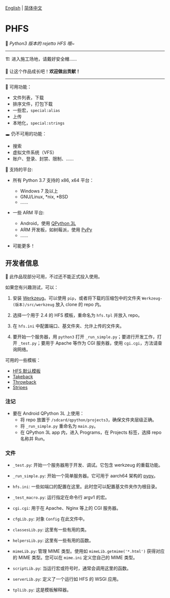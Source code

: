 [English](./README.md) | [简体中文](./README-zh-CN.md)

# PHFS
💫 *Python3 版本的 rejetto HFS 哦~*

----
🏗 进入施工场地，请戴好安全帽……

🎉 让这个作品成长吧！**欢迎做出贡献！**

----

👏 可用功能：

- 文件列表，下载
- 排序文件，打包下载
- 一些宏，`special:alias`
- 上传
- 本地化，`special:strings`

🕳 仍不可用的功能：

- 搜索
- 虚拟文件系统（VFS）
- 账户、登录、封禁、限制、……

🍉 支持的平台:

- 所有 Python 3.7 支持的 x86, x64 平台：
  - Windows 7 及以上
  - GNU/Linux, *nix, *BSD
  - ……

- 一些 ARM 平台:
  - Android，使用 [QPython 3L](https://www.qpython.org/)
  - ARM 开发板，如树莓派，使用 [PyPy](https://www.pypy.org/)
  - ……

- 可能更多！

## 开发者信息

👀 此作品现部分可用，不过还不能正式投入使用。

如果您有兴趣测试，可以：

1. 安装 [Werkzeug](https://pypi.org/project/Werkzeug/)。可以使用 `pip`，或者将下载的压缩包中的文件夹 `Werkzeug-(版本)/src/werkzeug` 放入 clone 的 repo 内。

2. 选择一个用于 2.4 的 HFS 模板，重命名为 `hfs.tpl` 并放入 repo。

3. 在 `hfs.ini` 中配置端口、基文件夹、允许上传的文件夹。

4. 要开始一个服务器，用 `python3` 打开 `_run_simple.py`；要进行开发工作，打开 `_test.py`；要用于 Apache 等作为 CGI 服务器，使用 `cgi.cgi`，方法请查询网络。

可用的一些模板：

- [HFS 默认模板](https://github.com/rejetto/hfs2/raw/master/default.tpl)
- [Takeback](https://github.com/NaitLee/Takeback-HFS-Template/releases/latest)
- [Throwback](http://rejetto.com/forum/index.php?topic=12055.0)
- [Stripes](http://rejetto.com/forum/index.php?topic=13415.0)

### 注记

- 要在 Android QPython 3L 上使用：
  - 将 repo 放置于 `/sdcard/qpython/projects3`，确保文件夹层级正确。
  - 将 `_run_simple.py` 重命名为 `main.py`。
  - 在 QPython 3L app 内，进入 Programs，在 Projects 标签，选择 repo 名称并 Run。

### 文件

- `_test.py`: 开始一个服务器用于开发、调试。它包含 werkzeug 的重载功能。
- `_run_simple.py`: 开始一个简单服务器。它可用于 aarch64 架构的 [pypy](https://www.pypy.org/)。
- `hfs.ini`: 一些如端口的配置在这里。此时您可以配置基文件夹作为根目录。

- `_test_macro.py`: 运行指定在命令行 argv1 的宏。
- `cgi.cgi`: 用于在 Apache、Nginx 等上的 CGI 服务器。

- `cfgLib.py`: 对象 `Config` 在此文件中。
- `classesLib.py`: 这里有一些有用的类。
- `helpersLib.py`: 这里有一些有用的函数。
- `mimeLib.py`: 管理 MIME 类型。使用如 `mimeLib.getmime('*.html')` 获得对应的 MIME 类型。您可以在 `mime.ini` 定义您自己的 MIME 类型。
- `scriptLib.py`: 当运行宏或符号时，通常会调用这里的函数。
- `serverLib.py`: 定义了一个运行如 HFS 的 WSGI 应用。
- `tplLib.py`: 这是模板解释器。
